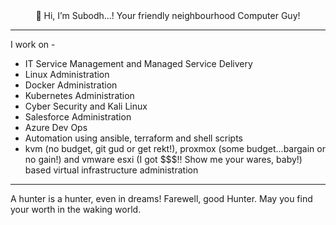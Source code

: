 <div align="center"> 👋 Hi, I’m Subodh...! Your friendly neighbourhood Computer Guy!</div>

---
I work on -

- IT Service Management and Managed Service Delivery
- Linux Administration
- Docker Administration
- Kubernetes Administration
- Cyber Security and Kali Linux
- Salesforce Administration
- Azure Dev Ops
- Automation using ansible, terraform and shell scripts
- kvm (no budget, git gud or get rekt!), proxmox (some budget...bargain or no gain!) and vmware esxi (I got $$$!! Show me your wares, baby!) based virtual infrastructure administration

---
A hunter is a hunter, even in dreams!
Farewell, good Hunter. May you find your worth in the waking world.
